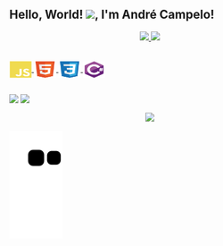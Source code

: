 
## Hello, World! <img src="https://raw.githubusercontent.com/MartinHeinz/MartinHeinz/master/wave.gif" width="30px">, I'm André Campelo!

<div align="center">
  <a href="https://github.com/AndreCampeloR">
  <img height="180em" src="https://github-readme-stats.vercel.app/api?username=AndreCampeloR&show_icons=true&theme=dracula&include_all_commits=true&count_private=true"/>
  <img height="180em" src="https://github-readme-stats.vercel.app/api/top-langs/?username=AndreCampeloR&layout=compact&langs_count=7&theme=dracula"/>
</div>
 </br>
  <div style="display: inline_block"><br>
  <img align="center" alt="André-Js" height="30" width="40" src="https://raw.githubusercontent.com/devicons/devicon/master/icons/javascript/javascript-plain.svg">
  <img align="center" alt="André-HTML" height="30" width="40" src="https://raw.githubusercontent.com/devicons/devicon/master/icons/html5/html5-original.svg">
  <img align="center" alt="André-CSS" height="30" width="40" src="https://raw.githubusercontent.com/devicons/devicon/master/icons/css3/css3-original.svg">
  <img align="center" alt="André-Csharp" height="30" width="40" src="https://raw.githubusercontent.com/devicons/devicon/master/icons/csharp/csharp-original.svg">
  <img align="right" alt="" height="150" style="border-radius:50px;" src=>
</div>

 ##
 
<div> 
<a href="https://www.linkedin.com/in/andr%C3%A9-luiz-campelo-710701209/" target="_blank"><img src="https://img.shields.io/badge/-LinkedIn-%230077B5?style=for-the-badge&logo=linkedin&logoColor=white" target="_blank"></a> 
<a href = "mailto:decocampeloreis@gmail.com"><img src="https://img.shields.io/badge/-Gmail-%23333?style=for-the-badge&logo=gmail&logoColor=white" target="_blank"></a>
<p align="center">   <img alingn="center" src="https://profile-counter.glitch.me/AndreCampeloR/count.svg" /></p>


![snake gif](https://github.com/AndreCampeloR/AndreCampeloR/blob/output/github-contribution-grid-snake.svg)
